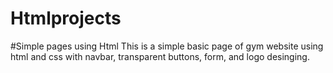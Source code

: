 # Htmlprojects
#Simple pages using Html
This is a simple basic page of gym website using html and css with navbar, transparent buttons, form, and logo desinging.
